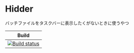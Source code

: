 # Hidder
バッチファイルをタスクバーに表示したくがないときに使うやつ

|Build|
|---|
|[![Build status](https://ci.appveyor.com/api/projects/status/fxm4u59x525jteow/branch/master?svg=true)](https://ci.appveyor.com/project/YoshinoriN/hidder/branch/master)|

